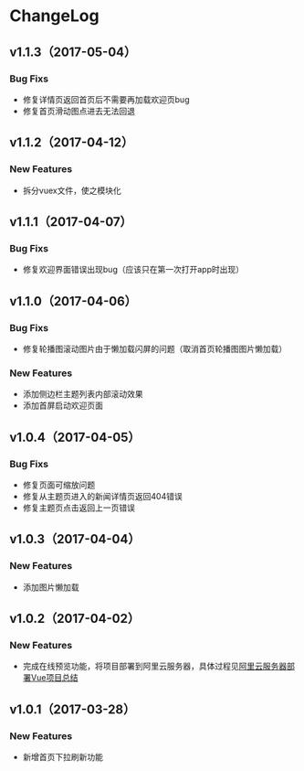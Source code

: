 # ChangeLog
## v1.1.3（2017-05-04）
### Bug Fixs
- 修复详情页返回首页后不需要再加载欢迎页bug
- 修复首页滑动图点进去无法回退

## v1.1.2（2017-04-12）
### New Features
- 拆分vuex文件，使之模块化

## v1.1.1（2017-04-07）
### Bug Fixs
- 修复欢迎界面错误出现bug（应该只在第一次打开app时出现）

## v1.1.0（2017-04-06）
### Bug Fixs
- 修复轮播图滚动图片由于懒加载闪屏的问题（取消首页轮播图图片懒加载）

### New Features
- 添加侧边栏主题列表内部滚动效果
- 添加首屏启动欢迎页面

## v1.0.4（2017-04-05）
### Bug Fixs
- 修复页面可缩放问题
- 修复从主题页进入的新闻详情页返回404错误
- 修复主题页点击返回上一页错误

## v1.0.3（2017-04-04）
### New Features
- 添加图片懒加载

## v1.0.2（2017-04-02）
### New Features
- 完成在线预览功能，将项目部署到阿里云服务器，具体过程见[阿里云服务器部署Vue项目总结](http://chenyubo.me/2017/04/02/deploy-vue-project-to-aliyun/)

## v1.0.1（2017-03-28）
### New Features
- 新增首页下拉刷新功能